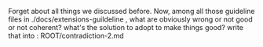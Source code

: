 Forget about all things we discussed before. Now, among all those guideline files in ./docs/extensions-guildeline , what are obviously wrong or not good or not coherent? what's the solution to adopt to make things good? write that into : ROOT/contradiction-2.md

